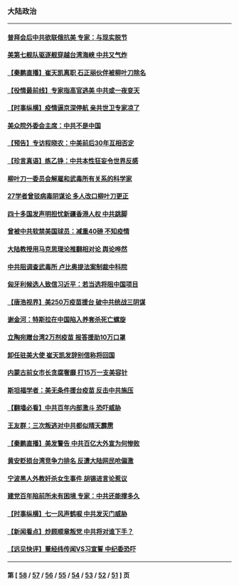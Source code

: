 ### 大陆政治
---
#### [普拜会后中共欲联俄抗美 专家：与现实脱节](../../pages/ncid277/n13040336.md) 
#### [美第七舰队驱逐舰穿越台湾海峡 中共又气炸](../../pages/ncid277/n13040436.md) 
#### [【秦鹏直播】崔天凯离职 石正丽伙伴被柳叶刀除名](../../pages/ncid277/n13040325.md) 
#### [【役情最前线】专家指高官逃美 中共或一夜变天](../../pages/ncid277/n13040237.md) 
#### [【时事纵横】疫情逼京深停航 亲共世卫专家凉了](../../pages/ncid277/n13040311.md) 
#### [美众院外委会主席：中共不是中国](../../pages/ncid277/n13040255.md) 
#### [【预告】专访程晓农：中美前后30年互相否定](../../pages/ncid277/n13040115.md) 
#### [【珍言真语】练乙铮：中共本性狂妄令世界反感](../../pages/ncid277/n13039778.md) 
#### [柳叶刀一委员会解雇和武毒所有关系的科学家](../../pages/ncid277/n13039303.md) 
#### [27学者曾驳病毒阴谋论 多人改口柳叶刀更正](../../pages/ncid277/n13039794.md) 
#### [四十多国发声明担忧新疆香港人权 中共跳脚](../../pages/ncid277/n13039918.md) 
#### [曾被中共软禁美国球员：减重40磅 不知疫情](../../pages/ncid277/n13039802.md) 
#### [大陆教授用马克思理论推翻相对论 舆论哗然](../../pages/ncid277/n13039685.md) 
#### [中共阻调查武毒所 卢比奥提法案制裁中科院](../../pages/ncid277/n13039676.md) 
#### [匈牙利候选人致信习近平：若当选将阻中国项目](../../pages/ncid277/n13039711.md) 
#### [【唐浩视界】美250万疫苗援台 破中共统战三阴谋](../../pages/ncid277/n13039409.md) 
#### [谢金河：特斯拉在中国陷入养套杀死亡螺旋](../../pages/ncid277/n13038669.md) 
#### [立陶宛赠台湾2万剂疫苗 报答援助10万口罩](../../pages/ncid277/n13039014.md) 
#### [卸任驻美大使 崔天凯发辞别信称将回国](../../pages/ncid277/n13038555.md) 
#### [内蒙古前女市长贪腐奢靡 打15万一支美容针](../../pages/ncid277/n13038610.md) 
#### [斯坦福学者：美无条件援台疫苗 反击中共施压](../../pages/ncid277/n13038083.md) 
#### [【翻墙必看】中共百年内部激斗 恐吓威胁](../../pages/ncid277/n13038277.md) 
#### [王友群：三次叛逃对中共都似晴天霹雳](../../pages/ncid277/n13037608.md) 
#### [【秦鹏直播】美发警告 中共百亿大外宣为何惨败](../../pages/ncid277/n13037844.md) 
#### [黄安贬损台湾竞争力排名 反遭大陆网民呛偏激](../../pages/ncid277/n13037820.md) 
#### [宁波黑人外教奸杀女生事件 胡锡进言论惹议](../../pages/ncid277/n13037727.md) 
#### [建党百年陷前所未有困境 专家：中共还能撑多久](../../pages/ncid277/n13037552.md) 
#### [【时事纵横】七一风声鹤唳 中共发灭门威胁](../../pages/ncid277/n13037806.md) 
#### [【新闻看点】炒顾顺章叛党 中共将对谁下手？](../../pages/ncid277/n13037781.md) 
#### [【远见快评】董经纬传闻VS习宣誓 中纪委恐吓](../../pages/ncid277/n13037799.md) 

---
#### 第 [ [58](./58.md) / [57](./57.md) / [56](./56.md) / [55](./55.md) / [54](./54.md) / [53](./53.md) / [52](./52.md) / [51](./51.md) ] 页
